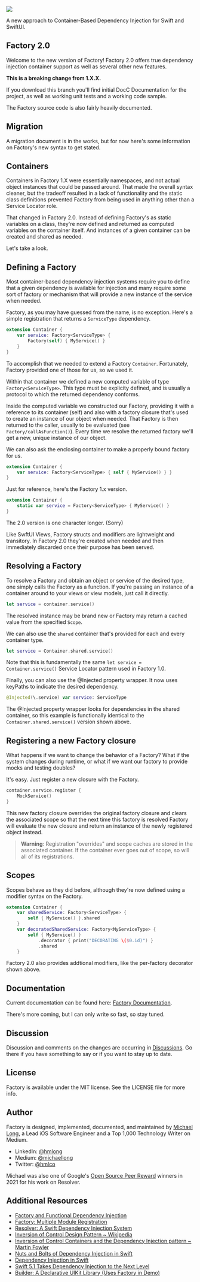 ![](https://github.com/hmlongco/Factory/blob/main/Logo.png?raw=true)

A new approach to Container-Based Dependency Injection for Swift and SwiftUI.

## Factory 2.0

Welcome to the new version of Factory! Factory 2.0 offers true dependency injection container support as well as several other new features.

**This is a breaking change from 1.X.X.**

If you download this branch you'll find initial DocC Documentation for the project, as well as working unit tests and a working code sample.

The Factory source code is also fairly heavily documented.

## Migration

A migration document is in the works, but for now here's some information on Factory's new syntax to get stated.

## Containers

Containers in Factory 1.X were essentially namespaces, and not actual object instances that could be passed around. That made the overall syntax cleaner, but the tradeoff resulted in a lack of functionality and the static class definitions prevented Factory from being used in anything other than a Service Locator role.

That changed in Factory 2.0. Instead of defining Factory's as static variables on a class, they're now defined and returned as computed variables on the container itself. And instances of a given container can be created and shared as needed.

Let's take a look.

## Defining a Factory

Most container-based dependency injection systems require you to define that a given dependency is available for injection and many require some sort of factory or mechanism that will provide a new instance of the service when needed.

Factory, as you may have guessed from the name, is no exception. Here's a simple registration that returns a `ServiceType` dependency. 

```swift
extension Container {
    var service: Factory<ServiceType> {
        Factory(self) { MyService() }
    }
}
```

To accomplish that we needed to extend a Factory ``Container``. Fortunately, Factory provided one of those for us, so we used it.

Within that container we defined a new computed variable of type `Factory<ServiceType>`. This type must be explicity defined, and is usually a protocol to which the returned dependency conforms.

Inside the computed variable we constructed our Factory, providing it with a reference to its container (self) and also with a factory closure that's used to create an instance of our object when needed. That Factory is then returned to the caller, usually to be evaluated (see ``Factory/callAsFunction()``). Every time we resolve the returned factory we'll get a new, unique instance of our object.

We can also ask the enclosing container to make a properly bound factory for us.

```swift
extension Container {
    var service: Factory<ServiceType> { self { MyService() } }
}
```

Just for reference, here's the Factory 1.x version.

```swift
extension Container {
    static var service = Factory<ServiceType> { MyService() }
}
```
The 2.0 version is one character longer. (Sorry)

Like SwftUI Views, Factory structs and modifiers are lightweight and transitory. In Factory 2.0 they're created when needed and then immediately discarded once their purpose has been served.

## Resolving a Factory

To resolve a Factory and obtain an object or service of the desired type, one simply calls the Factory as a function. If you're passing an instance of a container around to your views or view models, just call it directly.

```swift
let service = container.service()
```
The resolved instance may be brand new or Factory may return a cached value from the specified ``Scope``.

We can also use the `shared` container that's provided for each and every container type.

```swift
let service = Container.shared.service()
```
Note that this is fundamentally the same `let service = Container.service()` Service Locator pattern used in Factory 1.0.

Finally, you can also use the @Injected property wrapper. It now uses keyPaths to indicate the desired dependency.

```swift
@Injected(\.service) var service: ServiceType
```
The @Injected property wrapper looks for dependencies in the shared container, so this example is functionally identical to the `Container.shared.service()` version shown above.

## Registering a new Factory closure

What happens if we want to change the behavior of a Factory? What if the system changes during runtime, or what if we want our factory to provide mocks and testing doubles? 

It's easy. Just register a new closure with the Factory.

```swift
container.service.register {
    MockService()
}
```

This new factory closure overrides the original factory closure and clears the associated scope so that the next time this factory is resolved Factory will evaluate the new closure and return an instance of the newly registered object instead.

> **Warning**: Registration "overrides" and scope caches are stored in the associated container. If the container ever goes out of scope, so will all of its registrations.

## Scopes

Scopes behave as they did before, although they're now defined using a modifier syntax on the Factory. 

```swift
extension Container {
    var sharedService: Factory<ServiceType> {
        self { MyService() }.shared
    }
    var decoratedSharedService: Factory<MyServiceType> {
        self { MyService() }
            .decorator { print("DECORATING \($0.id)") }
            .shared
    }
```
Factory 2.0 also provides addtional modifiers, like the per-factory decorator shown above.

## Documentation

Current documentation can be found here: [Factory Documentation](https://hmlongco.github.io/Factory/documentation/factory).

There's more coming, but I can only write so fast, so stay tuned.

## Discussion

Discussion and comments on the changes are occurring in [Discussions](https://github.com/hmlongco/Factory/discussions). Go there if you have something to say or if you want to stay up to date.

## License

Factory is available under the MIT license. See the LICENSE file for more info.

## Author

Factory is designed, implemented, documented, and maintained by [Michael Long](https://www.linkedin.com/in/hmlong/), a Lead iOS Software Engineer and a Top 1,000 Technology Writer on Medium.

* LinkedIn: [@hmlong](https://www.linkedin.com/in/hmlong/)
* Medium: [@michaellong](https://medium.com/@michaellong)
* Twitter: [@hmlco](https://twitter.com/hmlco)

Michael was also one of Google's [Open Source Peer Reward](https://opensource.googleblog.com/2021/09/announcing-latest-open-source-peer-bonus-winners.html) winners in 2021 for his work on Resolver.

## Additional Resources

* [Factory and Functional Dependency Injection](https://betterprogramming.pub/factory-and-functional-dependency-injection-2d0a38042d05)
* [Factory: Multiple Module Registration](https://betterprogramming.pub/factory-multiple-module-registration-f9d19721a31d?sk=a03d78484d8c351762306ff00a8be67c)
* [Resolver: A Swift Dependency Injection System](https://github.com/hmlongco/Resolver)
* [Inversion of Control Design Pattern ~ Wikipedia](https://en.wikipedia.org/wiki/Inversion_of_control)
* [Inversion of Control Containers and the Dependency Injection pattern ~ Martin Fowler](https://martinfowler.com/articles/injection.html)
* [Nuts and Bolts of Dependency Injection in Swift](https://cocoacasts.com/nuts-and-bolts-of-dependency-injection-in-swift/)
* [Dependency Injection in Swift](https://cocoacasts.com/dependency-injection-in-swift)
* [Swift 5.1 Takes Dependency Injection to the Next Level](https://medium.com/better-programming/taking-swift-dependency-injection-to-the-next-level-b71114c6a9c6)
* [Builder: A Declarative UIKit Library (Uses Factory in Demo)](https://github.com/hmlongco/Builder)
